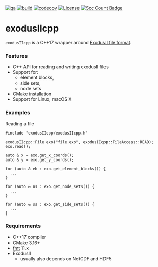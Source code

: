 [![qa](https://github.com/andrsd/exodusIIcpp/actions/workflows/qa.yml/badge.svg)](https://github.com/andrsd/exodusIIcpp/actions/workflows/qa.yml)
[![build](https://github.com/andrsd/exodusIIcpp/actions/workflows/build.yml/badge.svg)](https://github.com/andrsd/exodusIIcpp/actions/workflows/build.yml)
[![codecov](https://codecov.io/gh/andrsd/exodusIIcpp/branch/main/graph/badge.svg?token=S31RDT4OAM)](https://codecov.io/gh/andrsd/exodusIIcpp)
[![License](http://img.shields.io/:license-mit-blue.svg)](https://andrsd.mit-license.org/)
[![Scc Count Badge](https://sloc.xyz/github/andrsd/exodusIIcpp/)](https://github.com/andrsd/exodusIIcpp/)

# exodusIIcpp

`exodusIIcpp` is a C++17 wrapper around [ExodusII file format](https://sandialabs.github.io/seacas-docs/sphinx/html/index.html#exodus-library).

### Features

- C++ API for reading and writing exodusII files
- Support for:
    - element blocks,
    - side sets,
    - node sets
- CMake installation
- Support for Linux, macOS X

### Examples

Reading a file

```
#include "exodusIIcpp/exodusIIcpp.h"

exodusIIcpp::File exo("file.exo", exodusIIcpp::FileAccess::READ);
exo.read();

auto & x = exo.get_x_coords();
auto & y = exo.get_y_coords();

for (auto & eb : exo.get_element_blocks()) {
  ...
}

for (auto & ns : exo.get_node_sets()) {
  ...
}

for (auto & ss : exo.get_side_sets()) {
  ...
}
```

### Requirements

- C++17 compiler
- CMake 3.16+
- [fmt](https://github.com/fmtlib/fmt) 11.x
- ExodusII
    - usually also depends on NetCDF and HDF5
